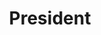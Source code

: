 ---
title: "President"
name: "abc def"
linkedin: "#"
github: "#"
image: "images/members/default.jpg"
draft: false
weight: 1
---